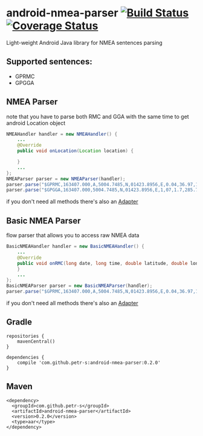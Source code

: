 # android-nmea-parser [![Build Status](https://travis-ci.org/petr-s/android-nmea-parser.svg)](https://travis-ci.org/petr-s/android-nmea-parser) [![Coverage Status](https://coveralls.io/repos/petr-s/android-nmea-parser/badge.svg?branch=master&service=github)](https://coveralls.io/github/petr-s/android-nmea-parser?branch=master)

Light-weight Android Java library for NMEA sentences parsing
## Supported sentences:
* GPRMC
* GPGGA

## NMEA Parser
note that you have to parse both RMC and GGA with the same time to get android Location object
```java
NMEAHandler handler = new NMEAHandler() {
    ...
    @Override
    public void onLocation(Location location) {

    }
    ...
};
NMEAParser parser = new NMEAParser(handler);
parser.parse("$GPRMC,163407.000,A,5004.7485,N,01423.8956,E,0.04,36.97,180416,,*38");
parser.parse("$GPGGA,163407.000,5004.7485,N,01423.8956,E,1,07,1.7,285.7,M,45.5,M,,0000*5F");
```
if you don't need all methods there's also an [Adapter](src/main/java/com/github/petr_s/nmea/NMEAAdapter.java)

## Basic NMEA Parser
flow parser that allows you to access raw NMEA data

```java
BasicNMEAHandler handler = new BasicNMEAHandler() {
    ...
    @Override
    public void onRMC(long date, long time, double latitude, double longitude, float speed, float direction) {
    }
    ...
};
BasicNMEAParser parser = new BasicNMEAParser(handler);
parser.parse("$GPRMC,163407.000,A,5004.7485,N,01423.8956,E,0.04,36.97,180416,,*38");
```
if you don't need all methods there's also an [Adapter](src/main/java/com/github/petr_s/nmea/basic/BasicNMEAAdapter.java)

## Gradle
```
repositories {
    mavenCentral()
}

dependencies {
    compile 'com.github.petr-s:android-nmea-parser:0.2.0'
}
```

## Maven
```
<dependency>
  <groupId>com.github.petr-s</groupId>
  <artifactId>android-nmea-parser</artifactId>
  <version>0.2.0</version>
  <type>aar</type>
</dependency>
```
